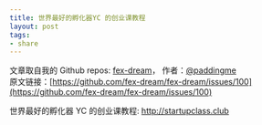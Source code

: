 ```yaml
---
title: 世界最好的孵化器YC 的创业课教程
layout: post
tags:
- share
---
```



 文章取自我的 Github  repos: [fex-dream](https://github.com/paddingme/fex-dream)， 作者：[@paddingme](http://padding.me/about.html)    
原文链接：[https://github.com/fex-dream/fex-dream/issues/100](https://github.com/fex-dream/fex-dream/issues/100)

世界最好的孵化器 YC 的创业课教程: http://startupclass.club